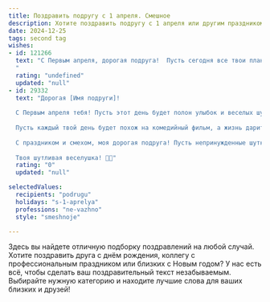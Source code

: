 ```yaml
---
title: Поздравить подругу с 1 апреля. Смешное
description: Хотите поздравить подругу с 1 апреля или другим праздником? Наш ИИ создаст незабываемое поздравление, а вы обязательно выделитесь среди других.  
date: 2024-12-25
tags: second tag
wishes:
- id: 121266
  text: "С Первым апреля, дорогая подруга!  Пусть сегодня все твои планы рухнут, как карточный домик, но только от смеха!  Желаю тебе океан позитива, море веселья и столько шуток, что живот будет болеть от хохота!  И помни: даже если тебя сегодня обманут — это всего лишь первый шаг к тому, чтобы стать настоящим мастером юмора!
  "
  rating: "undefined"
  updated: "null"
- id: 29332
  text: "Дорогая [Имя подруги]!
  
  С Первым апреля тебя! Пусть этот день будет полон улыбок и веселых шуток, как твои истории о том, как ты пыталась научить кота танцевать! Желаю, чтобы все твои желания сбывались так же легко, как ты ускользаешь от рук домашней работы!
  
  Пусть каждый твой день будет похож на комедийный фильм, а жизнь дарит сюрпризы, только те, которые ты сама хочешь. Не забывай смеяться над собой – это самый верный способ остаться на высоте!
  
  С праздником и смехом, моя дорогая подруга! Пусть непринужденные шутки и искренний смех сопровождают нас всегда!
  
  Твоя шутливая веселушка! 🎉😄"
  rating: "0"
  updated: "null"

selectedValues:
  recipients: "podrugu"
  holidays: "s-1-aprelya"
  professions: "ne-vazhno"
  style: "smeshnoje"

---
```


Здесь вы найдете отличную подборку поздравлений на любой случай. 
Хотите поздравить друга с днём рождения, коллегу с профессиональным праздником или близких с Новым годом? У нас есть всё, чтобы сделать ваш поздравительный текст незабываемым. Выбирайте нужную категорию и находите лучшие слова для ваших близких и друзей!
